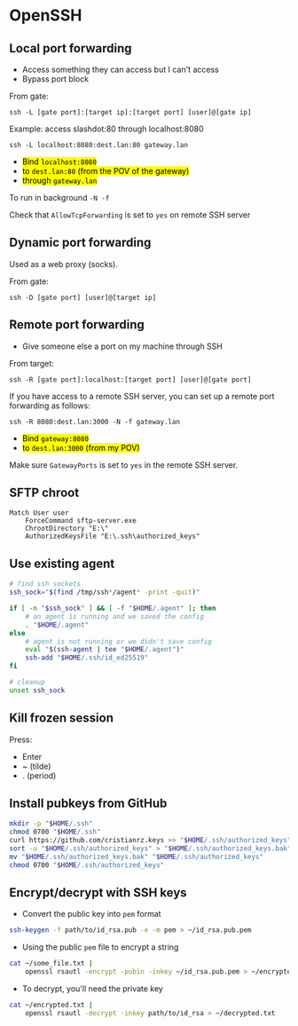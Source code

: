 # OpenSSH

## Local port forwarding

* Access something they can access but I can't access
* Bypass port block

From gate:

```shell
ssh -L [gate port]:[target ip]:[target port] [user]@[gate ip]
```

Example: access slashdot:80  through localhost:8080

```shell
ssh -L localhost:8080:dest.lan:80 gateway.lan
```

* <mark>Bind `localhost:8080`</mark>
* <mark>to `dest.lan:80` (from the POV of the gateway)</mark>
* <mark>through `gateway.lan`</mark>

To run in background `-N -f`

Check that `AllowTcpForwarding` is set to `yes` on remote SSH server

## Dynamic port forwarding

Used as a web proxy (socks).

From gate:

```shell
ssh -D [gate port] [user]@[target ip]
```

## Remote port forwarding

* Give someone else a port on my machine through SSH

From target:

 ```shell
 ssh -R [gate port]:localhost:[target port] [user]@[gate port]
 ```
 
 If you have access to a remote SSH server, you can set up a remote port forwarding as follows:

```
ssh -R 8080:dest.lan:3000 -N -f gateway.lan
```

* <mark>Bind `gateway:8080`</mark>
* <mark>to `dest.lan:3000` (from my POV)</mark>

Make sure `GatewayPorts` is set to `yes` in the remote SSH server.

## SFTP chroot

```sshd_config
Match User user
	ForceCommand sftp-server.exe
	ChrootDirectory "E:\"
	AuthorizedKeysFile "E:\.ssh\authorized_keys"
```

## Use existing agent

```bash
# find ssh sockets
ssh_sock="$(find /tmp/ssh*/agent* -print -quit)" 

if [ -n "$ssh_sock" ] && [ -f "$HOME/.agent" ]; then
	# an agent is running and we saved the config
	. "$HOME/.agent"  
else
	# agent is not running or we didn't save config
	eval "$(ssh-agent | tee "$HOME/.agent")"  
	ssh-add "$HOME/.ssh/id_ed25519"  
fi

# cleanup
unset ssh_sock
```

## Kill frozen session

Press:
- Enter
- ~ (tilde)
- . (period)

## Install pubkeys from GitHub

```bash
mkdir -p "$HOME/.ssh"
chmod 0700 "$HOME/.ssh"
curl https://github.com/cristianrz.keys >> "$HOME/.ssh/authorized_keys"
sort -u "$HOME/.ssh/authorized_keys" > "$HOME/.ssh/authorized_keys.bak"
mv "$HOME/.ssh/authorized_keys.bak" "$HOME/.ssh/authorized_keys"
chmod 0700 "$HOME/.ssh/authorized_keys"
```

## Encrypt/decrypt with SSH keys

- Convert the public key into `pem` format

```bash
ssh-keygen -f path/to/id_rsa.pub -e -m pem > ~/id_rsa.pub.pem
```

- Using the public `pem` file to encrypt a string

```bash
cat ~/some_file.txt |
	openssl rsautl -encrypt -pubin -inkey ~/id_rsa.pub.pem > ~/encrypted.txt
```

- To decrypt, you'll need the private key

```bash
cat ~/encrypted.txt |
	openssl rsautl -decrypt -inkey path/to/id_rsa > ~/decrypted.txt
```
